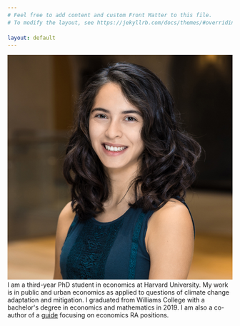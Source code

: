 ```yaml
---
# Feel free to add content and custom Front Matter to this file.
# To modify the layout, see https://jekyllrb.com/docs/themes/#overriding-theme-defaults

layout: default
---
```

<div class="flex-container">
  <img class="img-circle-avatar" src="/images/elhai.jpg">
  <div class="bio">I am a third-year PhD student in economics at Harvard University. My work is in public and urban economics as applied to questions of climate change adaptation and mitigation. I graduated from Williams College with a bachelor's degree in economics and mathematics in 2019. I am also a co-author of a <a href="https://raguide.github.io/">guide</a> focusing on economics RA positions.</div>  
</div>
